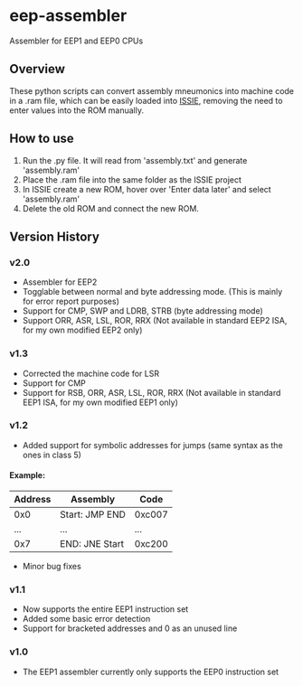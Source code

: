 # eep-assembler
Assembler for EEP1 and EEP0 CPUs

## Overview
These python scripts can convert assembly mneumonics into machine code in a .ram file, which can be easily loaded into [ISSIE](https://github.com/tomcl/issie), removing the need to enter values into the ROM manually.

## How to use
1. Run the .py file. It will read from 'assembly.txt' and generate 'assembly.ram'
2. Place the .ram file into the same folder as the ISSIE project
3. In ISSIE create a new ROM, hover over 'Enter data later' and select 'assembly.ram'
4. Delete the old ROM and connect the new ROM.

## Version History

### v2.0
* Assembler for EEP2
* Togglable between normal and byte addressing mode. (This is mainly for error report purposes)
* Support for CMP, SWP and LDRB, STRB (byte addressing mode)
* Support ORR, ASR, LSL, ROR, RRX (Not available in standard EEP2 ISA, for my own modified EEP2 only)

### v1.3
* Corrected the machine code for LSR
* Support for CMP
* Support for RSB, ORR, ASR, LSL, ROR, RRX (Not available in standard EEP1 ISA, for my own modified EEP1 only)

### v1.2
* Added support for symbolic addresses for jumps (same syntax as the ones in class 5)
#### Example:
| Address | Assembly       | Code   |
| ------- | -------------- | ------ |
| 0x0     | Start: JMP END | 0xc007 |
| ...     | ...            |  ...   |
| 0x7     | END: JNE Start | 0xc200 |
* Minor bug fixes


### v1.1
* Now supports the entire EEP1 instruction set
* Added some basic error detection
* Support for bracketed addresses and 0 as an unused line
### v1.0
* The EEP1 assembler currently only supports the EEP0 instruction set
